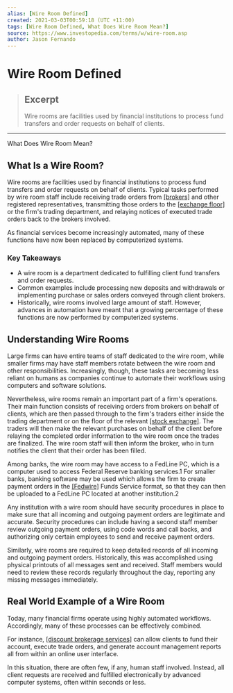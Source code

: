 ```yaml
---
alias: [Wire Room Defined]
created: 2021-03-03T00:59:18 (UTC +11:00)
tags: [Wire Room Defined, What Does Wire Room Mean?]
source: https://www.investopedia.com/terms/w/wire-room.asp
author: Jason Fernando
---
```


# Wire Room Defined

> ## Excerpt
> Wire rooms are facilities used by financial institutions to process fund transfers and order requests on behalf of clients.

---

What Does Wire Room Mean?
## What Is a Wire Room?

Wire rooms are facilities used by financial institutions to process fund transfers and order requests on behalf of clients. Typical tasks performed by wire room staff include receiving trade orders from [[brokers]](https://www.investopedia.com/terms/b/broker.asp) and other registered representatives, transmitting those orders to the [[exchange floor]](https://www.investopedia.com/terms/t/trading_floor.asp) or the firm's trading department, and relaying notices of executed trade orders back to the brokers involved.

As financial services become increasingly automated, many of these functions have now been replaced by computerized systems.

### Key Takeaways

-   A wire room is a department dedicated to fulfilling client fund transfers and order requests.
-   Common examples include processing new deposits and withdrawals or implementing purchase or sales orders conveyed through client brokers.
-   Historically, wire rooms involved large amount of staff. However, advances in automation have meant that a growing percentage of these functions are now performed by computerized systems.

## Understanding Wire Rooms

Large firms can have entire teams of staff dedicated to the wire room, while smaller firms may have staff members rotate between the wire room and other responsibilities. Increasingly, though, these tasks are becoming less reliant on humans as companies continue to automate their workflows using computers and software solutions.

Nevertheless, wire rooms remain an important part of a firm's operations. Their main function consists of receiving orders from brokers on behalf of clients, which are then passed through to the firm's traders either inside the trading department or on the floor of the relevant [[stock exchange]](https://www.investopedia.com/articles/basics/04/092404.asp). The traders will then make the relevant purchases on behalf of the client before relaying the completed order information to the wire room once the trades are finalized. The wire room staff will then inform the broker, who in turn notifies the client that their order has been filled.

Among banks, the wire room may have access to a FedLine PC, which is a computer used to access Federal Reserve banking services.1 For smaller banks, banking software may be used which allows the firm to create payment orders in the [[Fedwire]](https://www.investopedia.com/terms/f/fedwire.asp) Funds Service format, so that they can then be uploaded to a FedLine PC located at another institution.2

Any institution with a wire room should have security procedures in place to make sure that all incoming and outgoing payment orders are legitimate and accurate. Security procedures can include having a second staff member review outgoing payment orders, using code words and call backs, and authorizing only certain employees to send and receive payment orders.

Similarly, wire rooms are required to keep detailed records of all incoming and outgoing payment orders. Historically, this was accomplished using physical printouts of all messages sent and received. Staff members would need to review these records regularly throughout the day, reporting any missing messages immediately.

## Real World Example of a Wire Room

Today, many financial firms operate using highly automated workflows. Accordingly, many of these processes can be effectively combined. 

For instance, [[discount brokerage services]](https://www.investopedia.com/terms/d/discountbroker.asp) can allow clients to fund their account, execute trade orders, and generate account management reports all from within an online user interface. 

In this situation, there are often few, if any, human staff involved. Instead, all client requests are received and fulfilled electronically by advanced computer systems, often within seconds or less.
